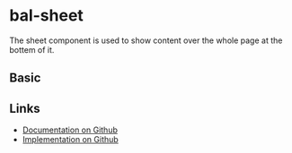 # bal-sheet

<!-- START: human documentation top -->

The sheet component is used to show content over the whole page at the bottem of it.

<!-- END: human documentation top -->

## Basic

<ClientOnly>  <docs-demo-bal-sheet-86></docs-demo-bal-sheet-86></ClientOnly>







<!-- START: human documentation bottom -->

<!-- END: human documentation bottom -->


## Links

* [Documentation on Github](https://github.com/baloise/design-system/blob/master/docs/src/components/components/bal-sheet.md)
* [Implementation on Github](https://github.com/baloise/design-system/blob/master/packages/components/src/components/bal-sheet)
